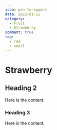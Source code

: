```yaml
---
icon: pen-to-square
date: 2022-01-11
category:
  - Fruit
  - Strawberry
comment: true 
tag:
  - red
  - small
---
```


# Strawberry

## Heading 2

Here is the content.

### Heading 3

Here is the content.
